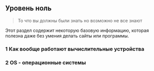 ## Уровень ноль
> То что вы должны были знать но возможно не все знают

Этот раздел содержит некоторую базовую информацию, которая полезна
даже без умения делать сайты или программы.

### 1 Как вообще работают вычислительные устройства



### 2 OS - операционные системы
